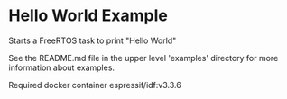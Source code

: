 # Hello World Example

Starts a FreeRTOS task to print "Hello World"

See the README.md file in the upper level 'examples' directory for more information about examples.

Required docker container espressif/idf:v3.3.6
